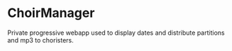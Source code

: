 # ChoirManager
Private progressive webapp used to display dates and distribute partitions and mp3 to choristers.
